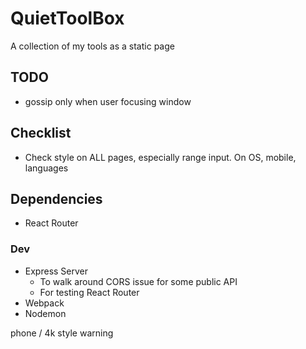 # QuietToolBox
A collection of my tools as a static page

## TODO
- gossip only when user focusing window

## Checklist
- Check style on ALL pages, especially range input. On OS, mobile, languages

## Dependencies
- React Router
### Dev
- Express Server
  - To walk around CORS issue for some public API
  - For testing React Router
- Webpack
- Nodemon



phone / 4k style warning
